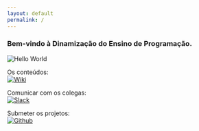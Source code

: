 ```yaml
---
layout: default
permalink: /
---
```


### Bem-vindo à Dinamização do Ensino de Programação.  

![Hello World](http://www.cryptprogramming.com/wp-content/uploads/2014/12/hello-world_cryptprogramming.jpg)  

Os conteúdos:  
[![Wiki](https://img.shields.io/badge/WIKI-github.com/Coding4Kids/dinamizacaoensinoprogramacao/wiki-brightgreen.svg?style=social)](https://github.com/Coding4Kids/dinamizacaoensinoprogramacao/wiki)  

Comunicar com os colegas:  
[![Slack](https://img.shields.io/badge/slack-c4k.slack.com-brightgreen.svg?style=social)](https://c4k.slack.com/)  

Submeter os projetos:  
[![Github](https://img.shields.io/badge/GitHub_Classroom-classroom.github.com/classrooms/15802042--coding--4--kids-brightgreen.svg?style=social)](https://classroom.github.com/classrooms/15802042-coding-4-kids)  
